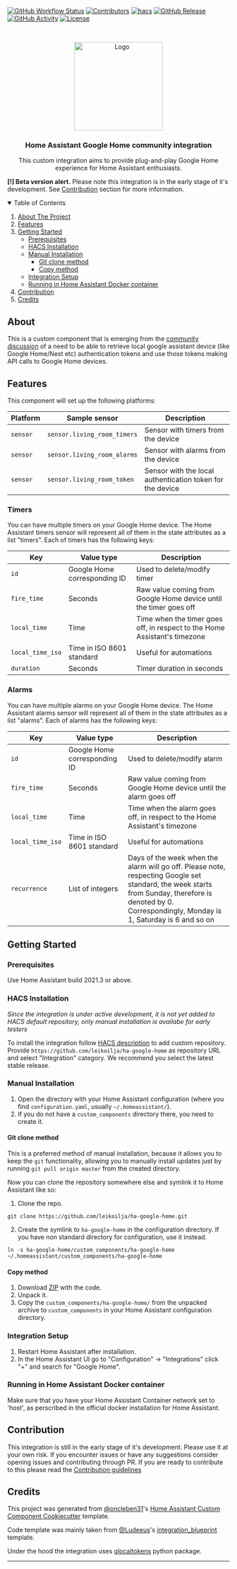 [![GitHub Workflow Status][workflow-shield]][workflow]
[![Contributors][contributors-shield]][contributors]
[![hacs][hacsbadge]][hacs]
[![GitHub Release][releases-shield]][releases]
[![GitHub Activity][commits-shield]][commits]
[![License][license-shield]][license]

<br />
<p>
  <p align="center">
    <a href="https://github.com/leikoilja/ha-google-home">
      <img src="https://brands.home-assistant.io/ha-google-home/icon.png" alt="Logo" height="200">
    </a>
  </p>

  <h3 align="center">Home Assistant Google Home community integration</h3>

  <p align="center">
    This custom integration aims to provide plug-and-play Google Home
    experience for Home Assistant enthusiasts.
  </p>

**[!] Beta version alert.**
Please note this integration is in the early stage of it's development.
See <a href="#contribution">Contribution</a> section for more information.

</p>

<!-- TABLE OF CONTENTS -->
<details open="open">
  <summary>Table of Contents</summary>
  <ol>
    <li>
      <a href="#about">About The Project</a>
    </li>
    <li>
      <a href="#features">Features</a>
    </li>
    <li>
      <a href="#getting-started">Getting Started</a>
      <ul>
        <li><a href="#prerequisites">Prerequisites</a></li>
        <li><a href="#hacs-installation">HACS Installation</a></li>
        <li>
	  <a href="#manual-installation">Manual Installation</a>
	  <ul>
            <li><a href="#git-clone-method">Git clone method</a></li>
            <li><a href="#copy-method">Copy method</a></li>
	  </ul>
	</li>
        <li><a href="#integration-setup">Integration Setup</a></li>
        <li><a href="#running-in-home-assistant-docker-container">
	  Running in Home Assistant Docker container
	</a></li>
      </ul>
    </li>
    <li><a href="#contribution">Contribution</a></li>
    <li><a href="#credits">Credits</a></li>
  </ol>
</details>

## About

This is a custom component that is emerging from the
[community discussion][community-discussion] of a need to be able to retrieve
local google assistant device (like Google Home/Nest etc) authentication
tokens and use those tokens making API calls to Google Home devices.

## Features

This component will set up the following platforms:

| Platform | Sample sensor               | Description                                               |
| -------- | --------------------------- | --------------------------------------------------------- |
| `sensor` | `sensor.living_room_timers` | Sensor with timers from the device                        |
| `sensor` | `sensor.living_room_alarms` | Sensor with alarms from the device                        |
| `sensor` | `sensor.living_room_token`  | Sensor with the local authentication token for the device |

### Timers
You can have multiple timers on your Google Home device. The Home Assistant
timers sensor will represent all of them in the state attributes as a list "timers".
Each of timers has the following keys:

| Key | Value type               | Description                                               |
| -------- | --------------------------- | --------------------------------------------------------- |
| `id` | Google Home corresponding ID | Used to delete/modify timer                        |
| `fire_time` | Seconds | Raw value coming from Google Home device until the timer goes off  |
| `local_time` | Time  | Time when the timer goes off, in respect to the Home Assistant's timezone |
| `local_time_iso` | Time in ISO 8601 standard  | Useful for automations|
| `duration` | Seconds  | Timer duration in seconds|


### Alarms
You can have multiple alarms on your Google Home device. The Home Assistant
alarms sensor will represent all of them in the state attributes as a list
"alarms".
Each of alarms has the following keys:

| Key | Value type               | Description                                               |
| -------- | --------------------------- | --------------------------------------------------------- |
| `id` | Google Home corresponding ID | Used to delete/modify alarm                        |
| `fire_time` | Seconds | Raw value coming from Google Home device until the alarm goes off  |
| `local_time` | Time  | Time when the alarm goes off, in respect to the Home Assistant's timezone |
| `local_time_iso` | Time in ISO 8601 standard  | Useful for automations|
| `recurrence` | List of integers  | Days of the week when the alarm will go off.  Please note, respecting Google set standard, the week starts from Sunday, therefore is denoted by 0. Correspondingly, Monday is 1, Saturday is 6 and so on |

## Getting Started

### Prerequisites

Use Home Assistant build 2021.3 or above.

### HACS Installation

_Since the integration is under active development, it is not yet added to HACS default repository, only manual installation is availabe for early testers_

To install the integration follow [HACS description](https://hacs.xyz/docs/faq/custom_repositories) to add custom repository.
Provide `https://github.com/leikoilja/ha-google-home` as repository URL and select "Integration" category.
We recommend you select the latest stable release.

### Manual Installation

1. Open the directory with your Home Assistant configuration (where you find `configuration.yaml`,
   usually `~/.homeassistant/`).
2. If you do not have a `custom_components` directory there, you need to create it.

#### Git clone method

This is a preferred method of manual installation, because it allows you to keep the `git` functionality,
allowing you to manually install updates just by running `git pull origin master` from the created directory.

Now you can clone the repository somewhere else and symlink it to Home Assistant like so:

1. Clone the repo.

```shell
git clone https://github.com/leikoilja/ha-google-home.git
```

2. Create the symlink to `ha-google-home` in the configuration directory.
   If you have non standard directory for configuration, use it instead.

```shell
ln -s ha-google-home/custom_components/ha-google-home ~/.homeassistant/custom_components/ha-google-home
```

#### Copy method

1. Download [ZIP](https://github.com/leikoilja/ha-google-home/archive/master.zip) with the code.
2. Unpack it.
3. Copy the `custom_components/ha-google-home/` from the unpacked archive to `custom_components`
   in your Home Assistant configuration directory.

### Integration Setup

1. Restart Home Assistant after installation.
2. In the Home Assistant UI go to "Configuration" -> "Integrations" click "+" and search for "Google Home".

### Running in Home Assistant Docker container

Make sure that you have your Home Assistant Container network set to 'host', as perscribed in the official docker installation for Home Assistant.

## Contribution

This integration is still in the early stage of it's development. Please use it
at your own risk. If you encounter issues or have any suggestions consider
opening issues and contributing through PR. If you are ready to contribute to this please read the [Contribution guidelines](CONTRIBUTING.md)

## Credits

This project was generated from [@oncleben31](https://github.com/oncleben31)'s [Home Assistant Custom Component Cookiecutter](https://github.com/oncleben31/cookiecutter-homeassistant-custom-component) template.

Code template was mainly taken from [@Ludeeus](https://github.com/ludeeus)'s [integration_blueprint][integration_blueprint] template.

Under the hood the integration uses [glocaltokens](https://github.com/leikoilja/glocaltokens) python package.

---

[buymecoffee]: https://www.buymeacoffee.com/leikoilja
[buymecoffeebadge]: https://img.shields.io/badge/buy%20me%20a%20coffee-donate-yellow.svg?style=for-the-badge
[commits-shield]: https://img.shields.io/github/commit-activity/y/leikoilja/ha-google-home.svg?style=for-the-badge
[commits]: https://github.com/leikoilja/ha-google-home/commits/master
[community-discussion]: https://community.home-assistant.io/t/solution-to-track-your-google-home-alarms-and-timers-and-trigger-different-home-assistant-events/61534/74
[contributors-shield]: https://img.shields.io/github/contributors/leikoilja/ha-google-home?style=for-the-badge
[contributors]: https://github.com/leikoilja/ha-google-home/graphs/contributors
[hacs]: https://hacs.xyz
[hacsbadge]: https://img.shields.io/badge/HACS-Custom-orange.svg?style=for-the-badge
[integration_blueprint]: https://github.com/custom-components/integration_blueprint
[license-shield]: https://img.shields.io/github/license/leikoilja/ha-google-home.svg?style=for-the-badge
[license]: https://github.com/leikoilja/ha-google-home/blob/master/LICENSE
[releases-shield]: https://img.shields.io/github/release/leikoilja/ha-google-home.svg?style=for-the-badge
[releases]: https://github.com/leikoilja/ha-google-home/releases
[workflow-shield]: https://img.shields.io/github/workflow/status/leikoilja/ha-google-home/Running%20tests?style=for-the-badge
[workflow]: https://github.com/leikoilja/ha-google-home/actions
